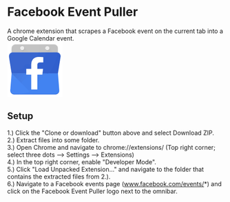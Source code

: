 Facebook Event Puller
================
A chrome extension that scrapes a Facebook event on the current tab into a Google Calendar event.  
![Picture](icon128.png)
## Setup
1.) Click the "Clone or download" button above and select Download ZIP.  
2.) Extract files into some folder.  
3.) Open Chrome and navigate to chrome://extensions/ (Top right corner; select three dots --> Settings --> Extensions)  
4.) In the top right corner, enable "Developer Mode".  
5.) Click "Load Unpacked Extension..." and navigate to the folder that contains the extracted files from 2.).  
6.) Navigate to a Facebook events page (www.facebook.com/events/*) and click on the Facebook Event Puller logo next to the omnibar.
